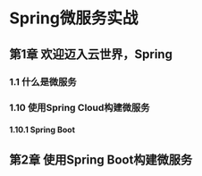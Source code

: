 # Spring微服务实战

## 第1章 欢迎迈入云世界，Spring

### 1.1 什么是微服务

### 1.10 使用Spring Cloud构建微服务

#### 1.10.1 Spring Boot

## 第2章 使用Spring Boot构建微服务

